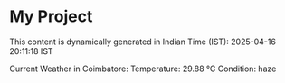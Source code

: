 # My Project

This content is dynamically generated in Indian Time (IST): 2025-04-16 20:11:18 IST


Current Weather in Coimbatore:
Temperature: 29.88 °C
Condition: haze
